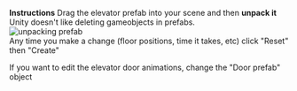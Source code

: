 **Instructions**
Drag the elevator prefab into your scene and then **unpack it**   
Unity doesn't like deleting gameobjects in prefabs.   
![unpacking prefab](https://i.imgur.com/fdUFmyC.png)   
Any time you make a change (floor positions, time it takes, etc) click "Reset" then "Create"



If you want to edit the elevator door animations, change the "Door prefab" object 

